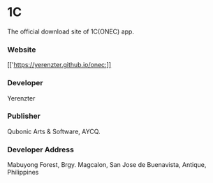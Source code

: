 # 1C
The official download site of 1C(ONEC) app.

### Website

[['https://yerenzter.github.io/onec:]]

### Developer

Yerenzter

### Publisher

Qubonic Arts & Software, AYCQ.

### Developer Address

Mabuyong Forest, Brgy. Magcalon, San Jose de Buenavista, Antique, Philippines 

